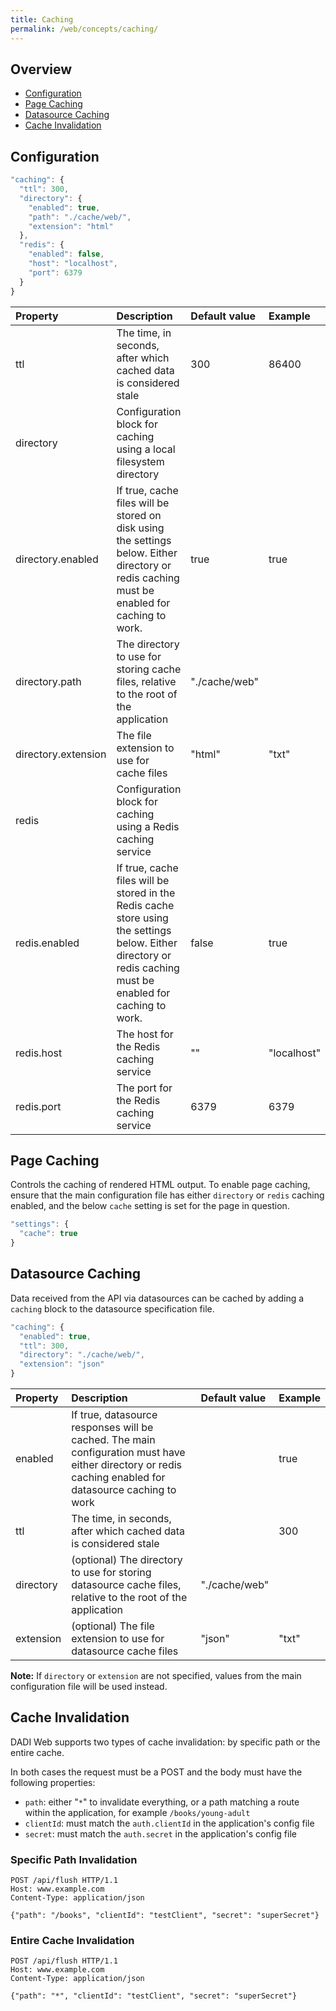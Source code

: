```yaml
---
title: Caching
permalink: /web/concepts/caching/
---
```


## Overview

* [Configuration](#configuration)
* [Page Caching](#page-caching)
* [Datasource Caching](#datasource-caching)
* [Cache Invalidation](#cache-invalidation)

## Configuration

```js
"caching": {
  "ttl": 300,
  "directory": {
    "enabled": true,
    "path": "./cache/web/",
    "extension": "html"
  },
  "redis": {
    "enabled": false,
    "host": "localhost",
    "port": 6379
  }
}
```

Property       | Description                 | Default value  |  Example
:---------------|:----------------------------|:---------------|:--------------
ttl           | The time, in seconds, after which cached data is considered stale   |        300       |  86400
directory           | Configuration block for caching using a local filesystem directory   |               |
directory.enabled           | If true, cache files will be stored on disk using the settings below. Either directory or redis caching must be enabled for caching to work.   | true              | true
directory.path           | The directory to use for storing cache files, relative to the root of the application   |    "./cache/web"           |  
directory.extension           | The file extension to use for cache files   |    "html"           |  "txt"
redis           | Configuration block for caching using a Redis caching service   |               |
redis.enabled           | If true, cache files will be stored in the Redis cache store using the settings below. Either directory or redis caching must be enabled for caching to work.   | false              | true
redis.host           | The host for the Redis caching service   |    ""           |  "localhost"
redis.port           | The port for the Redis caching service   |    6379           |  6379

## Page Caching

Controls the caching of rendered HTML output. To enable page caching, ensure that the main configuration file has either `directory` or `redis` caching enabled, and the below `cache` setting is set for the page in question.

```js
"settings": {
  "cache": true
}
```

## Datasource Caching

Data received from the API via datasources can be cached by adding a `caching` block to the datasource specification file.

```js
"caching": {
  "enabled": true,
  "ttl": 300,
  "directory": "./cache/web/",
  "extension": "json"
}
```

Property       | Description                 | Default value  |  Example
:---------------|:----------------------------|:---------------|:--------------
enabled           | If true, datasource responses will be cached. The main configuration must have either directory or redis caching enabled for datasource caching to work   |    | true
ttl           | The time, in seconds, after which cached data is considered stale   |               |  300      
directory           | (optional) The directory to use for storing datasource cache files, relative to the root of the application   | "./cache/web"  |  
extension           | (optional) The file extension to use for datasource cache files   |    "json"           |  "txt"

**Note:** If `directory` or `extension` are not specified, values from the main configuration file will be used instead.


## Cache Invalidation

DADI Web supports two types of cache invalidation: by specific path or the entire cache.

In both cases the request must be a POST and the body must have the following properties:

* `path`: either "`*`" to invalidate everything, or a path matching a route within the application, for example `/books/young-adult`
* `clientId`: must match the `auth.clientId` in the application's config file
* `secret`: must match the `auth.secret` in the application's config file

### Specific Path Invalidation

```
POST /api/flush HTTP/1.1
Host: www.example.com
Content-Type: application/json

{"path": "/books", "clientId": "testClient", "secret": "superSecret"}
```

### Entire Cache Invalidation

```
POST /api/flush HTTP/1.1
Host: www.example.com
Content-Type: application/json

{"path": "*", "clientId": "testClient", "secret": "superSecret"}
```

